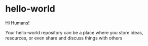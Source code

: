 # hello-world

Hi Humans!

Your hello-world repository can be a place where you store ideas, resources, or even share and discuss things with others
